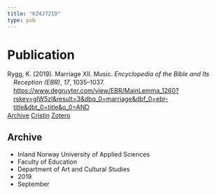 ```yaml
---
title: "KZ4J72ID"
type: pub
---
```

<h1>Publication</h1>
<article id="csl-bib-container-KZ4J72ID" class="csl-bib-container">
  <div class="csl-bib-body" style="line-height: 1.35; padding-left: 1em; text-indent:-1em;">
  <div class="csl-entry">Rygg, K. (2019). Marriage XII. Music. <i>Encyclopedia of the Bible and Its Reception (EBR)</i>, <i>17</i>, 1035&#x2013;1037. <a href="https://www.degruyter.com/view/EBR/MainLemma_1260?rskey=glW5zl&amp;result=3&amp;dbq_0=marriage&amp;dbf_0=ebr-title&amp;dbt_0=title&amp;o_0=AND">https://www.degruyter.com/view/EBR/MainLemma_1260?rskey=glW5zl&amp;result=3&amp;dbq_0=marriage&amp;dbf_0=ebr-title&amp;dbt_0=title&amp;o_0=AND</a></div>
</div>
  <div class="csl-bib-buttons">
    <a href="#taxonomy-article-KZ4J72ID" class="csl-bib-button">Archive</a>
    <a href="https://app.cristin.no/results/show.jsf?id=1731161" alt="Cristin URL" class="csl-bib-button">Cristin</a>
    <a href="http://zotero.org/groups/5402882/items/KZ4J72ID" alt="Zotero URL" class="csl-bib-button">Zotero</a>
  </div>
  <div id="csl-bib-meta-container-KZ4J72ID"></div>
</article>
<div id="csl-bib-meta-KZ4J72ID" class="csl-bib-meta">
  <article id="taxonomy-article-KZ4J72ID" class="taxonomy-article">
    <h1>Archive</h1>
    <ul>
      <li>Inland Norway University of Applied Sciences</li>
      <li>Faculty of Education</li>
      <li>Department of Art and Cultural Studies</li>
      <li>2019</li>
      <li>September</li>
    </ul>
  </article>
</div>
